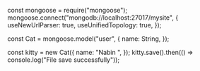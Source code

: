 const mongoose = require("mongoose");
mongoose.connect("mongodb://localhost:27017/mysite", {
  useNewUrlParser: true,
  useUnifiedTopology: true,
});

const Cat = mongoose.model("user", {
  name: String,
});

const kitty = new Cat({
  name: "Nabin ",
});
kitty.save().then(() => console.log("File save successfully"));
